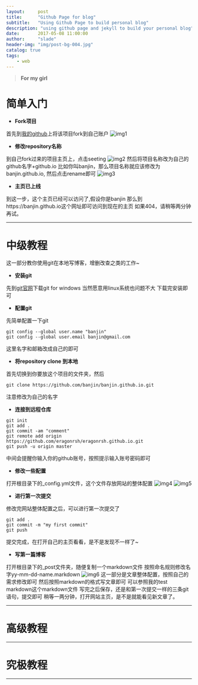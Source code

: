 ```yaml
---
layout:     post
title:      "Github Page for blog"
subtitle:   "Using Github Page to build personal blog"
description: "using github page and jekyll to build your personal blog"
date:       2017-05-08 11:00:00
author:     "slade"
header-img: "img/post-bg-004.jpg"
catalog: true
tags:
    - web
---
```


> **For my girl**


# 简单入门

- **Fork项目**

首先到[我的github](https://github.com/eragonruan/eragonruan.github.io)上将该项目fork到自己账户
![img1](http://slade-ruan.me/img/in-post/tutorial/in-post-01.png)

- **修改repository名称**

到自己fork过来的项目主页上，点击seeting
![img2](http://slade-ruan.me/img/in-post/tutorial/in-post-02.png)
然后将项目名称改为自己的github名字+github.io
比如你叫banjin，那么项目名称就应该修改为banjin.github.io, 然后点击rename即可
![img3](http://slade-ruan.me/img/in-post/tutorial/in-post-03.png)

- **主页已上线**

到这一步，这个主页已经可以访问了,假设你是banjin
那么到https://banjin.github.io这个网址即可访问到现在的主页
如果404，请稍等两分钟再试。

------

# 中级教程
这一部分教你使用git在本地写博客，增删改查之类的工作~

- **安装git**

先到[git官网](https://git-scm.com/download/win)下载git for windows
当然愿意用linux系统也问题不大
下载完安装即可

- **配置git**

先简单配置一下git
```shell
git config --global user.name "banjin"
git config --global user.email banjin@gmail.com
```
这里名字和邮箱改成自己的即可

- **将repository clone 到本地**

首先切换到你要放这个项目的文件夹，然后
```shell
git clone https://github.com/banjin/banjin.github.io.git
```
注意修改为自己的名字

- **连接到远程仓库**

```shell
git init
git add .
git commit -am "comment"
git remote add origin https://github.com/eragonrsh/eragonrsh.github.io.git
git push -u origin master
```
中间会提醒你输入你的github账号，按照提示输入账号密码即可

- **修改一些配置**

打开根目录下的_config.yml文件，这个文件存放网站的整体配置
![img4](http://slade-ruan.me/img/in-post/tutorial/in-post-04.png)
![img5](http://slade-ruan.me/img/in-post/tutorial/in-post-05.png)


- **进行第一次提交**

修改完网站整体配置之后，可以进行第一次提交了
```shell
git add .
git commit -m "my first commit"
git push
```
提交完成，在打开自己的主页看看，是不是发现不一样了~

- **写第一篇博客**

打开根目录下的_post文件夹，随便复制一个markdown文件
按照命名规则修改名字yy-mm-dd-name.markdown
![img6](http://slade-ruan.me/img/in-post/tutorial/in-post-06.png)
这一部分是文章整体配置，按照自己的需求修改即可
然后按照markdown的格式写文章即可
可以参照我的test markdown这个markdown文件
写完之后保存，还是和第一次提交一样的三条git语句，提交即可
稍等一两分钟，打开网站主页，是不是就能看见新文章了。

------

# 高级教程

------

# 究极教程

------
